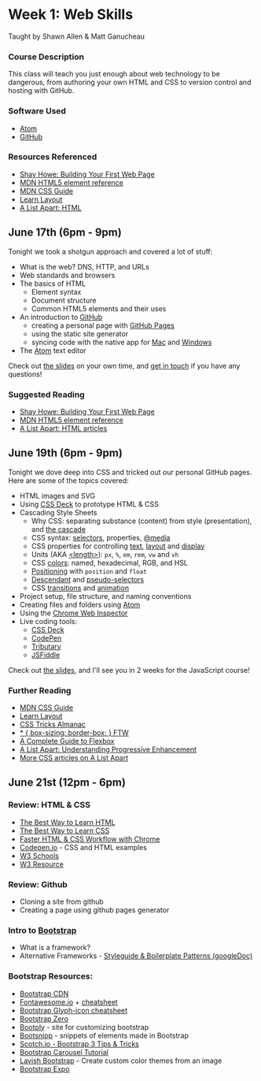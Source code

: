 # Week 1: Web Skills

Taught by Shawn Allen & Matt Ganucheau

### Course Description
This class will teach you just enough about web technology to be dangerous, from authoring your own HTML and CSS to version control and hosting with GitHub.

### Software Used
* [Atom](http://atom.io)
* [GitHub](https://github.com)

### Resources Referenced

* [Shay Howe: Building Your First Web Page](http://learn.shayhowe.com/html-css/building-your-first-web-page/)
* [MDN HTML5 element reference](https://developer.mozilla.org/en-US/docs/Web/Guide/HTML/HTML5/HTML5_element_list)
* [MDN CSS Guide](https://developer.mozilla.org/en-US/docs/Web/Guide/CSS)
* [Learn Layout](http://learnlayout.com/)
* [A List Apart: HTML](http://alistapart.com/topic/html)

## June 17th (6pm - 9pm)

Tonight we took a shotgun approach and covered a lot of stuff:

* What is the web? DNS, HTTP, and URLs
* Web standards and browsers
* The basics of HTML
  - Element syntax
  - Document structure
  - Common HTML5 elements and their uses
* An introduction to [GitHub](https://github.com)
  - creating a personal page with [GitHub Pages](https://pages.github.com)
  - using the static site generator
  - syncing code with the native app for [Mac](http://mac.github.com) and [Windows](http://windows.github.com)
* The [Atom](http://atom.io) text editor

Check out [the slides](http://shawnbot.github.io/web-skills/slides/day1.html)
on your own time, and [get in touch](http://github.com/shawnbot) if you have any questions!

### Suggested Reading
* [Shay Howe: Building Your First Web Page](http://learn.shayhowe.com/html-css/building-your-first-web-page/)
* [MDN HTML5 element reference](https://developer.mozilla.org/en-US/docs/Web/Guide/HTML/HTML5/HTML5_element_list)
* [A List Apart: HTML articles](http://alistapart.com/topic/html)


## June 19th (6pm - 9pm)

Tonight we dove deep into CSS and tricked out our personal GitHub pages. Here are some of the topics covered:

* HTML images and SVG
* Using [CSS Deck](http://cssdeck.com) to prototype HTML & CSS
* Cascading Style Sheets
  - Why CSS: separating substance (content) from style (presentation), and [the cascade](https://developer.mozilla.org/en-US/docs/Web/Guide/CSS/Getting_Started/Cascading_and_inheritance)
  - CSS syntax: [selectors](https://developer.mozilla.org/en-US/docs/Web/Guide/CSS/Getting_started/Selectors), properties, [@media](https://developer.mozilla.org/en-US/docs/Web/Guide/CSS/Getting_Started/Media)
  - CSS properties for controlling [text](https://developer.mozilla.org/en-US/docs/Web/Guide/CSS/Getting_Started/Text_styles), [layout](https://developer.mozilla.org/en-US/docs/Web/Guide/CSS/Getting_Started/Layout) and [display](https://developer.mozilla.org/en-US/docs/Web/Guide/CSS/Getting_Started/Boxes)
  - Units (AKA [&lt;length&gt;](https://developer.mozilla.org/en-US/docs/Web/CSS/length)): `px`, `%`, `em`, `rem`, `vw` and `vh`
  - CSS [colors](https://developer.mozilla.org/en-US/docs/Web/CSS/color_value): named, hexadecimal, RGB, and HSL
  - [Positioning](https://developer.mozilla.org/en-US/docs/Web/CSS/position) with `position` and `float`
  - [Descendant](https://developer.mozilla.org/en-US/docs/Web/Guide/CSS/Getting_Started/Selectors#Information.3A_Selectors_based_on_relationships) and [pseudo-selectors](https://developer.mozilla.org/en-US/docs/Web/Guide/CSS/Getting_Started/Selectors#Pseudo-classes_selectors)
  - CSS [transitions](https://developer.mozilla.org/en-US/docs/Web/Guide/CSS/Using_CSS_transitions) and [animation](https://developer.mozilla.org/en-US/docs/Web/Guide/CSS/Using_CSS_animations)
* Project setup, file structure, and naming conventions
* Creating files and folders using [Atom](http://atom.io)
* Using the [Chrome Web Inspector](https://developer.chrome.com/devtools/docs/dom-and-styles)
* Live coding tools:
  - [CSS Deck](http://cssdeck.com)
  - [CodePen](http://codepen.io)
  - [Tributary](http://tributary.io)
  - [JSFiddle](http://jsfiddle.net)

Check out [the slides](http://shawnbot.github.io/web-skills/slides/day2.html), and I'll see you in 2 weeks for the JavaScript course!
  
  
### Further Reading
* [MDN CSS Guide](https://developer.mozilla.org/en-US/docs/Web/Guide/CSS)
* [Learn Layout](http://learnlayout.com/)
* [CSS Tricks Almanac](http://css-tricks.com/almanac/)
* [* { box-sizing: border-box; } FTW](http://www.paulirish.com/2012/box-sizing-border-box-ftw/)
* [A Complete Guide to Flexbox](http://css-tricks.com/snippets/css/a-guide-to-flexbox/)
* [A List Apart: Understanding Progressive Enhancement](http://alistapart.com/article/understandingprogressiveenhancement)
* [More CSS articles on A List Apart](http://alistapart.com/topic/css)



## June 21st (12pm - 6pm)

### Review: HTML & CSS
* [The Best Way to Learn HTML](http://webdesign.tutsplus.com/tutorials/the-best-way-to-learn-html--webdesign-10144)
* [The Best Way to Learn CSS](http://webdesign.tutsplus.com/tutorials/the-best-way-to-learn-css--webdesign-11906)
* [Faster HTML & CSS Workflow with Chrome](http://webdesign.tutsplus.com/articles/faster-htmlcss-workflow-with-chrome-developer-tools--webdesign-8314)
* [Codepen.io](http://codepen.io/) - CSS and HTML examples
* [W3 Schools](http://www.w3schools.com/)
* [W3 Resource](http://www.w3resource.com/) 

### Review: Github 
* Cloning a site from github
* Creating a page using github pages generator

### Intro to [Bootstrap](http://getbootstrap.com/)
* What is a framework?
* Alternative Frameworks - [Styleguide & Boilerplate Patterns (googleDoc)](https://docs.google.com/spreadsheet/ccc?key=0AiN0QfBTPpOCdDFjWlM0eU1ra21XanZkekxGbjA2WWc#gid=0) 


### Bootstrap Resources:
* [Bootstrap CDN](http://www.bootstrapcdn.com/)
* [Fontawesome.io](http://fontawesome.io/) + [cheatsheet](http://fontawesome.bootstrapcheatsheets.com/)
* [Bootstrap Glyph-icon cheatsheet](http://glyphicons.bootstrapcheatsheets.com/)
* [Bootstrap Zero](http://www.bootstrapzero.com/)
* [Bootply](http://www.bootply.com/) - site for customizing bootstrap
* [Bootsnipp](http://bootsnipp.com/) - snippets of elements made in Bootstrap
* [Scotch.io - Bootstrap 3 Tips & Tricks](http://scotch.io/bar-talk/bootstrap-3-tips-and-tricks-you-might-not-know)
* [Bootstrap Carousel Tutorial](http://webdesign.tutsplus.com/tutorials/twitter-bootstrap-101-the-carousel--webdesign-7442)
* [Lavish Bootstrap](http://www.lavishbootstrap.com/) - Create custom color themes from an image
* [Bootstrap Expo](http://expo.getbootstrap.com/)




